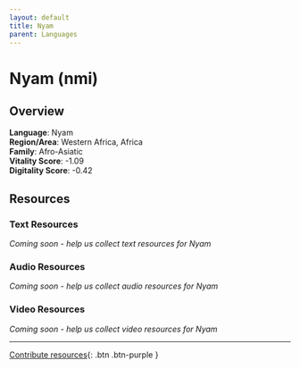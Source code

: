 ```yaml
---
layout: default
title: Nyam
parent: Languages
---
```


# Nyam (nmi)

## Overview

**Language**: Nyam  
**Region/Area**: Western Africa, Africa  
**Family**: Afro-Asiatic  
**Vitality Score**: -1.09  
**Digitality Score**: -0.42  

## Resources

### Text Resources
*Coming soon - help us collect text resources for Nyam*

### Audio Resources
*Coming soon - help us collect audio resources for Nyam*

### Video Resources
*Coming soon - help us collect video resources for Nyam*

---

[Contribute resources](https://fairtrain.github.io/){: .btn .btn-purple }
